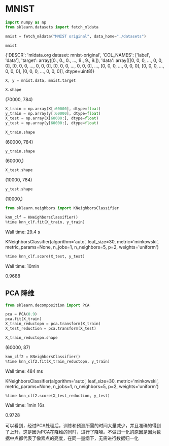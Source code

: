 
# MNIST

```python
import numpy as np
from sklearn.datasets import fetch_mldata
```

```python
mnist = fetch_mldata("MNIST original", data_home="./datasets")
```

```python
mnist
```

{'DESCR': 'mldata.org dataset: mnist-original',
     'COL_NAMES': ['label', 'data'],
     'target': array([0., 0., 0., ..., 9., 9., 9.]),
     'data': array([[0, 0, 0, ..., 0, 0, 0],
            [0, 0, 0, ..., 0, 0, 0],
            [0, 0, 0, ..., 0, 0, 0],
            ...,
            [0, 0, 0, ..., 0, 0, 0],
            [0, 0, 0, ..., 0, 0, 0],
            [0, 0, 0, ..., 0, 0, 0]], dtype=uint8)}

```python
X, y = mnist.data, mnist.target
```

```python
X.shape
```

(70000, 784)

```python
X_train = np.array(X[:60000], dtype=float)
y_train = np.array(y[:60000], dtype=float)
X_test = np.array(X[60000:], dtype=float)
y_test = np.array(y[60000:], dtype=float)
```

```python
X_train.shape
```

(60000, 784)

```python
y_train.shape
```

(60000,)

```python
X_test.shape
```

(10000, 784)

```python
y_test.shape
```

(10000,)

```python
from sklearn.neighbors import KNeighborsClassifier

knn_clf = KNeighborsClassifier()
%time knn_clf.fit(X_train, y_train)
```

Wall time: 29.4 s

KNeighborsClassifier(algorithm='auto', leaf_size=30, metric='minkowski',
               metric_params=None, n_jobs=1, n_neighbors=5, p=2,
               weights='uniform')

```python
%time knn_clf.score(X_test, y_test)
```

Wall time: 10min

0.9688

## PCA 降维

```python
from sklearn.decomposition import PCA

pca = PCA(0.9)
pca.fit(X_train)
X_train_reductopn = pca.transform(X_train)
X_test_reduction = pca.transform(X_test)
```

```python
X_train_reductopn.shape
```

(60000, 87)

```python
knn_clf2 = KNeighborsClassifier()
%time knn_clf2.fit(X_train_reductopn, y_train)
```

Wall time: 484 ms

KNeighborsClassifier(algorithm='auto', leaf_size=30, metric='minkowski',
               metric_params=None, n_jobs=1, n_neighbors=5, p=2,
               weights='uniform')

```python
%time knn_clf2.score(X_test_reduction, y_test)
```

Wall time: 1min 16s

0.9728

可以看到，经过PCA处理后，训练和预测所需的时间大量减少，并且准确的得到了上升，这是因为PCA在降维的同时，进行了降噪。不做归一化的原因是因为数据中点都代表了像素点的亮度，在同一量纲下，无需进行数据归一化
